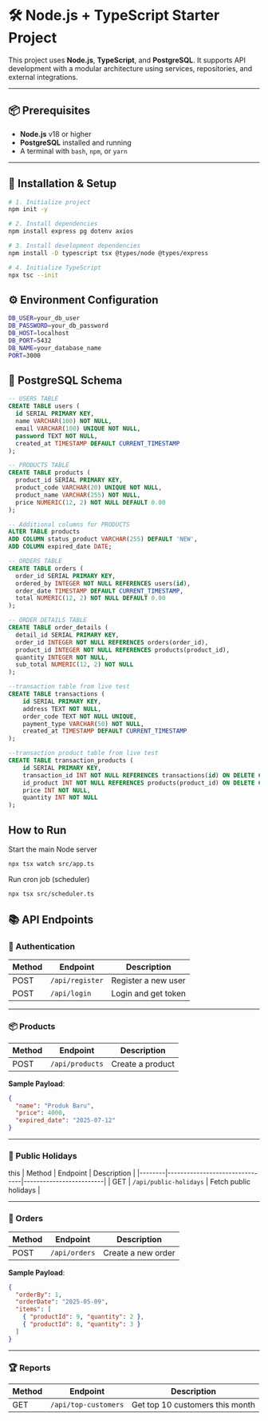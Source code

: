 # 🛠️ Node.js + TypeScript Starter Project

This project uses **Node.js**, **TypeScript**, and **PostgreSQL**. It supports API development with a modular architecture using services, repositories, and external integrations.

---

## 📦 Prerequisites

- **Node.js** v18 or higher  
- **PostgreSQL** installed and running  
- A terminal with `bash`, `npm`, or `yarn`

---

## 🚀 Installation & Setup

```bash
# 1. Initialize project
npm init -y

# 2. Install dependencies
npm install express pg dotenv axios

# 3. Install development dependencies
npm install -D typescript tsx @types/node @types/express

# 4. Initialize TypeScript
npx tsc --init
```

## ⚙️ Environment Configuration
```bash
DB_USER=your_db_user
DB_PASSWORD=your_db_password
DB_HOST=localhost
DB_PORT=5432
DB_NAME=your_database_name
PORT=3000
```

## 🧱 PostgreSQL Schema
```sql
-- USERS TABLE
CREATE TABLE users (
  id SERIAL PRIMARY KEY,
  name VARCHAR(100) NOT NULL,
  email VARCHAR(100) UNIQUE NOT NULL,
  password TEXT NOT NULL,
  created_at TIMESTAMP DEFAULT CURRENT_TIMESTAMP
);

-- PRODUCTS TABLE
CREATE TABLE products (
  product_id SERIAL PRIMARY KEY,
  product_code VARCHAR(20) UNIQUE NOT NULL,
  product_name VARCHAR(255) NOT NULL,
  price NUMERIC(12, 2) NOT NULL DEFAULT 0.00
);

-- Additional columns for PRODUCTS
ALTER TABLE products
ADD COLUMN status_product VARCHAR(255) DEFAULT 'NEW', 
ADD COLUMN expired_date DATE;

-- ORDERS TABLE
CREATE TABLE orders (
  order_id SERIAL PRIMARY KEY,
  ordered_by INTEGER NOT NULL REFERENCES users(id),
  order_date TIMESTAMP DEFAULT CURRENT_TIMESTAMP,
  total NUMERIC(12, 2) NOT NULL DEFAULT 0.00
);

-- ORDER DETAILS TABLE
CREATE TABLE order_details (
  detail_id SERIAL PRIMARY KEY,
  order_id INTEGER NOT NULL REFERENCES orders(order_id),
  product_id INTEGER NOT NULL REFERENCES products(product_id),
  quantity INTEGER NOT NULL,
  sub_total NUMERIC(12, 2) NOT NULL
);

--transaction table from live test
CREATE TABLE transactions (
    id SERIAL PRIMARY KEY,
    address TEXT NOT NULL,
    order_code TEXT NOT NULL UNIQUE,
    payment_type VARCHAR(50) NOT NULL,
    created_at TIMESTAMP DEFAULT CURRENT_TIMESTAMP
);

--transaction product table from live test
CREATE TABLE transaction_products (
    id SERIAL PRIMARY KEY,
    transaction_id INT NOT NULL REFERENCES transactions(id) ON DELETE CASCADE,
    id_product INT NOT NULL REFERENCES products(product_id) ON DELETE CASCADE,
    price INT NOT NULL,
    quantity INT NOT NULL
);

```
## How to Run
Start the main Node server
```bash
npx tsx watch src/app.ts
```
Run cron job (scheduler)
```bash
npx tsx src/scheduler.ts
```

## 📚 API Endpoints

### 🔐 Authentication

| Method | Endpoint        | Description         |
|--------|-----------------|---------------------|
| POST   | `/api/register` | Register a new user |
| POST   | `/api/login`    | Login and get token |

---

### 📦 Products

| Method | Endpoint        | Description        |
|--------|------------------|--------------------|
| POST   | `/api/products` | Create a product   |

**Sample Payload**:
```json
{
  "name": "Produk Baru",
  "price": 4000,
  "expired_date": "2025-07-12"
}
```
---

### 📅 Public Holidays
this 
| Method | Endpoint                       | Description             |
|--------|--------------------------------|-------------------------|
| GET    | `/api/public-holidays`         | Fetch public holidays   |

---

### 🧾 Orders

| Method | Endpoint      | Description        |
| ------ | ------------- | ------------------ |
| POST   | `/api/orders` | Create a new order |
**Sample Payload**:
```json
{
  "orderBy": 1,
  "orderDate": "2025-05-09",
  "items": [
    { "productId": 9, "quantity": 2 },
    { "productId": 8, "quantity": 3 }
  ]
}
```
---

### 🏆 Reports

| Method | Endpoint             | Description                     |
|--------|----------------------|---------------------------------|
| GET    | `/api/top-customers` | Get top 10 customers this month |

